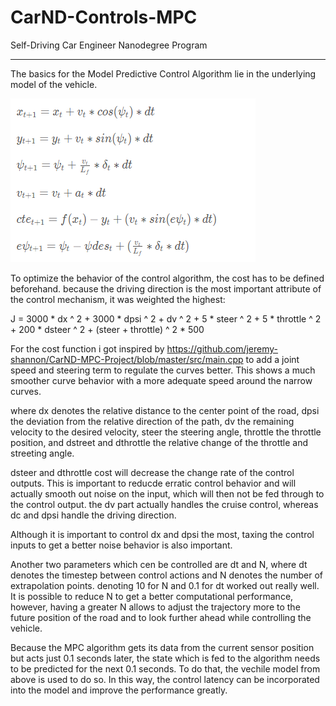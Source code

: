 # CarND-Controls-MPC
Self-Driving Car Engineer Nanodegree Program

---

The basics for the Model Predictive Control Algorithm lie in the underlying model of the vehicle.

[balance]: ./vehmodel.PNG "Vehicle Model"
![alt text][balance]

To optimize the behavior of the control algorithm, the cost has to be defined beforehand. because the driving direction is the most important attribute of the control mechanism, it was weighted the highest:

J = 3000 * dx ^ 2 + 3000 * dpsi ^ 2  + dv ^ 2  + 5 * steer ^ 2 + 5 * throttle ^ 2 + 200 * dsteer ^ 2 + (steer + throttle) ^ 2 * 500

For the cost function i got inspired by https://github.com/jeremy-shannon/CarND-MPC-Project/blob/master/src/main.cpp to add a joint speed and steering term to regulate the curves better. This shows a much smoother curve behavior with a more adequate speed around the narrow curves.

where dx denotes the relative distance to the center point of the road, dpsi the deviation from the relative direction of the path, dv the remaining velocity to the desired velocity, steer the steering angle, throttle the throttle position, and dstreet and dthrottle the relative change of the throttle and streeting angle.

dsteer and dthrottle cost will decrease the change rate of the control outputs. This is important to reducde erratic control behavior and will actually smooth out noise on the input, which will then not be fed through to the control output. the dv part actually handles the cruise control, whereas dc and dpsi handle the driving direction.

Although it is important to control dx and dpsi the most, taxing the control inputs to get a better noise behavior is also important.

Another two parameters which cen be controlled are dt and N, where dt denotes the timestep between control actions and N denotes the number of extrapolation points. denoting 10 for N and 0.1 for dt worked out really well. It is possible to reduce N to get a better computational performance, however, having a greater N allows to adjust the trajectory more to the future position of the road and to look further ahead while controlling the vehicle.

Because the MPC algorithm gets its data from the current sensor position but acts just 0.1 seconds later, the state which is fed to the algorithm needs to be predicted for the next 0.1 seconds. To do that, the vechile model from above is used to do so. In this way, the control latency can be incorporated into the model and improve the performance greatly.
